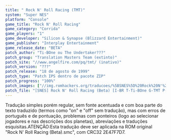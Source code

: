 ```yaml
---
title: " Rock N' Roll Racing (TMT)"
system: "Super NES"
platform: "Console"
game_title: "Rock N' Roll Racing"
game_category: "Corrida"
game_players: "1"
game_developer: "Silicon & Synapse (Blizzard Entertainment)"
game_publisher: "Interplay Entertainment"
game_release_date: "BETA"
patch_author: "Ti-BOne ou The Undertaker???"
patch_group: "Translation Masters Team (extinto)"
patch_site: "//www.angelfire.com/pq/tmt/ (inativo)"
patch_version: "???"
patch_release: "18 de agosto de 1999"
patch_type: "Patch IPS dentro de pacote ZIP"
patch_progress: "100%"
patch_images: ["//img.romhackers.org/traducoes/%5BSNES%5D%20Rock%20N'%20Roll%20Racing%20-%201.png","//img.romhackers.org/traducoes/%5BSNES%5D%20Rock%20N'%20Roll%20Racing%20-%20TMT%20-%202.png","//img.romhackers.org/traducoes/%5BSNES%5D%20Rock%20N'%20Roll%20Racing%20-%20TMT%20-%203.png"]
patch_file: "[SNES] Rock N' Roll Racing (Beta) [I-BR T-Ti-BOne G-TMT P-100% A-1999].zip"
---
```

Tradução simples porém regular, sem fonte acentuada e com boa parte do texto traduzido (termos como "on" e "off" sem tradução), mas com erros de português e de pontuação, problemas com ponteiros (logo ao selecionar jogadores e nas descrições dos planetas), abreviações e traduções esquisitas.ATENÇÃO:Esta tradução deve ser aplicada na ROM original "Rock N' Roll Racing (Beta).smc", com CRC32 2E47F7D7.